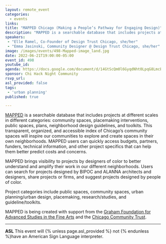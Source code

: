 ```yaml
---
layout: remote_event
categories:
  - events
links: 
title: "MAPPED Chicago (Making a People’s Pathway for Engaging Design)"
description: "MAPPED is a searchable database that includes projects at different scales in different categories: community spaces, placemaking interventions, public spaces, plans, neighborhood design guidelines, and toolkits.  This transparent, organized, and accessible index of Chicago’s community spaces will inspire our communities to explore and create spaces in their own neighborhoods. MAPPED users can quickly access budgets, partners, funders, technical information, and other project specifics that can help them better predict costs and concerns."
speakers:
 - "Elle Ramel, Co-Founder of Design Trust Chicago, she/her"
 - "Emma Jasinski, Community Designer @ Design Trust Chicago, she/her"
image: /images/events/498-Mapped-image_land.jpg
date: 2022-06-21T19:00:00-05:00
event_id: 498
youtube_id: 
agenda: https://docs.google.com/document/d/14GtScQm0l6GyqdNht0LpqG8LmcEF7i3COjNJ06PaTj8/edit#
sponsor: Chi Hack Night Community
rsvp_url: 
asl_provided: false
tags:
 - 'urban planning'
published: true

---
```


[MAPPED](https://www.designtrustchicago.org/mapped) is a searchable database that includes projects at different scales in different categories: community spaces, placemaking interventions, public spaces, plans, neighborhood design guidelines, and toolkits.   This transparent, organized, and accessible index of Chicago’s community spaces will inspire our communities to explore and create spaces in their own neighborhoods. MAPPED users can quickly access budgets, partners, funders, technical information, and other project specifics that can help them better predict costs and concerns.

MAPPED brings visibility to projects by designers of color to better understand and amplify their work in our different neighborhoods. Users can search for projects designed by BIPOC and ALANNA architects and designers, share projects or firms, and suggest projects designed by people of color.

Project categories include public spaces, community spaces, urban planning/urban design, placemaking, research/studies, and guideline/toolkits.

MAPPED is being created with support from the [Graham Foundation for Advanced Studies in the Fine Arts](http://www.grahamfoundation.org/grantees/6270-chicago-design-database-network) and the [Chicago Community Trust](https://www.cct.org/).

---

**ASL** This event will {% unless page.asl_provided %} not {% endunless %}have an American Sign Language interpreter.

